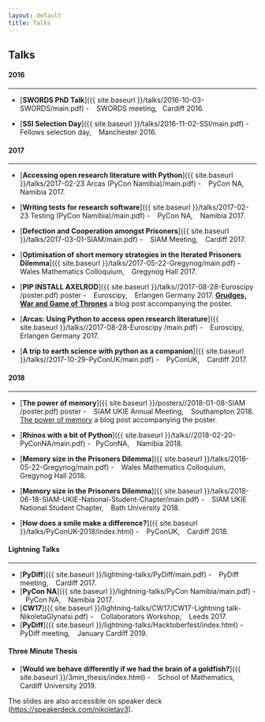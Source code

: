 ```yaml
---
layout: default
title: Talks
---
```


Talks
-----
<h4>2016</h4>
<hr>

+ [**SWORDS PhD Talk**]({{ site.baseurl }}/talks/2016-10-03-SWORDS/main.pdf) - &ensp; SWORDS meeting, &ensp;Cardiff 2016.

+ [**SSI Selection Day**]({{ site.baseurl }}/talks/2016-11-02-SSI/main.pdf) - &ensp; Fellows selection day, &ensp; Manchester 2016.

<h4>2017</h4>
<hr>

+ [**Accessing open research literature with Python**]({{ site.baseurl }}/talks/2017-02-23 Arcas (PyCon Namibia)/main.pdf) - &ensp; PyCon NA, &ensp; Namibia 2017.

+ [**Writing tests for research software**]({{ site.baseurl }}/talks/2017-02-23 Testing (PyCon Namibia)/main.pdf) - &ensp; PyCon NA, &ensp; Namibia 2017.

+ [**Defection and Cooperation amongst Prisoners**]({{ site.baseurl }}/talks/2017-03-01-SIAM/main.pdf) - &ensp; SIAM Meeting, &ensp; Cardiff 2017.

+ [**Optimisation of short memory strategies in the Iterated Prisoners Dilemma**]({{ site.baseurl }}/talks/2017-05-22-Gregynog/main.pdf) - &ensp;
Wales Mathematics Colloquium, &ensp; Gregynog Hall 2017.

+ [**PIP INSTALL AXELROD**]({{ site.baseurl }}/talks//2017-08-28-Euroscipy
/poster.pdf) poster - &ensp; Euroscipy, &ensp; Erlangen Germany 2017.
[**Grudges, War and Game of Thrones**](https://nikoleta-v3.github.io/blog/2017/08/23/grudges-war-GoT.html) a blog post accompanying the poster.

+ [**Arcas: Using Python to access open research literature**]({{ site.baseurl }}/talks//2017-08-28-Euroscipy
/main.pdf) - &ensp; Euroscipy, &ensp; Erlangen Germany 2017.

+ [**A trip to earth science with python as a companion**]({{ site.baseurl }}/talks//2017-10-29-PyConUK/main.pdf) - &ensp; PyConUK, &ensp; Cardiff 2017.

<h4>2018</h4>
<hr>

+ [**The power of memory**]({{ site.baseurl }}/posters//2018-01-08-SIAM
/poster.pdf) poster - &ensp; SIAM UKIE Annual Meeting, &ensp; Southampton 2018.
[The power of memory](https://nikoleta-v3.github.io/blog/2018/01/05/power-of-memory.html) a blog post accompanying the poster.

+ [**Rhinos with a bit of Python**]({{ site.baseurl }}/talks//2018-02-20-PyConNA/main.pdf) -&ensp;  PyConNA, &ensp; Namibia 2018.

+ [**Memory size in the Prisoners Dilemma**]({{ site.baseurl }}/talks/2018-05-22-Gregynog/main.pdf) - &ensp; Wales Mathematics Colloquium, &ensp; Gregynog Hall 2018.
+ [**Memory size in the Prisoners Dilemma**]({{ site.baseurl }}/talks/2018-06-18-SIAM-UKIE-National-Student-Chapter/main.pdf) - &ensp; SIAM UKIE National Student Chapter, &ensp; Bath University 2018.
+ [**How does a smile make a difference?**]({{ site.baseurl }}/talks/PyConUK-2018/index.html) - &ensp; PyConUK, &ensp; Cardiff 2018.

<h4>Lightning Talks</h4>
<hr>

+ [**PyDiff**]({{ site.baseurl }}/lightning-talks/PyDiff/main.pdf) - &ensp; PyDiff meeting, &ensp; Cardiff 2017.
+ [**PyCon NA**]({{ site.baseurl }}/lightning-talks/PyCon Namibia/main.pdf) - &ensp; PyCon NA, &ensp; Namibia 2017.
+ [**CW17**]({{ site.baseurl }}/lightning-talks/CW17/CW17-Lightning talk-NikoletaGlynatsi.pdf) - &ensp;
Collaborators Workshop, &ensp; Leeds 2017.
+ [**PyDiff**]({{ site.baseurl }}/lightning-talks/Hacktoberfest/index.html) - &ensp; PyDiff meeting, &ensp; January Cardiff 2019.

<h4>Three Minute Thesis</h4>

+ [**Would we behave differently if we had the brain of a goldfish?**]({{ site.baseurl }}/3min_thesis/index.html) - &ensp; School of Mathematics, &ensp; Cardiff University 2019.


The slides are also accessible on speaker deck (<https://speakerdeck.com/nikoletav3>).
